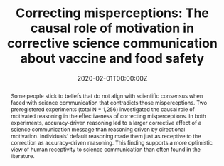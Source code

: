 ---
title: "Correcting misperceptions: The causal role of motivation in corrective science communication about vaccine and food safety"

# Authors
# If you created a profile for a user (e.g. the default `admin` user), write the username (folder name) here 
# and it will be replaced with their full name and linked to their profile.
authors:
- admin
- Gabi Schaap
- Harm Veling
- Moniek Buijzen

date: "2020-02-01T00:00:00Z"
doi: "10.1177/09567976211007788"

# Schedule page publish date (NOT publication's date).
publishDate: "2017-01-01T00:00:00Z"

# Publication type.
# Legend: 0 = Uncategorized; 1 = Conference paper; 2 = Journal article;
# 3 = Preprint / Working Paper; 4 = Report; 5 = Book; 6 = Book section;
# 7 = Thesis; 8 = Patent
publication_types: ["2"]

# Publication name and optional abbreviated publication name.
publication: In *Science Communication*
publication_short: In *Science Communication*

abstract: Some people stick to beliefs that do not align with scientific consensus when faced with science communication that contradicts those misperceptions. Two preregistered experiments (total N = 1,256) investigated the causal role of motivated reasoning in the effectiveness of correcting misperceptions. In both experiments, accuracy-driven reasoning led to a larger corrective effect of a science communication message than reasoning driven by directional motivation. Individuals' default reasoning made them just as receptive to the correction as accuracy-driven reasoning. This finding supports a more optimistic view of human receptivity to science communication than often found in the literature.

# Summary. An optional shortened abstract.
summary: 

tags: []

# Display this page in the Featured widget?
featured: true

# Custom links (uncomment lines below)
# links:
# - name: Custom Link
#   url: http://example.org

url_pdf: 'https://journals.sagepub.com/doi/pdf/10.1177/1075547019898256'
url_code: 'https://bit.ly/2Pv1mlY'
url_dataset: 'https://bit.ly/2Pv1mlY'
url_poster: ''
url_project: ''
url_slides: ''
url_source: ''
url_video: ''

# Featured image
# To use, add an image named `featured.jpg/png` to your page's folder. 
image:
  caption: 'Image credit: '
  focal_point: ""
  preview_only: false

---